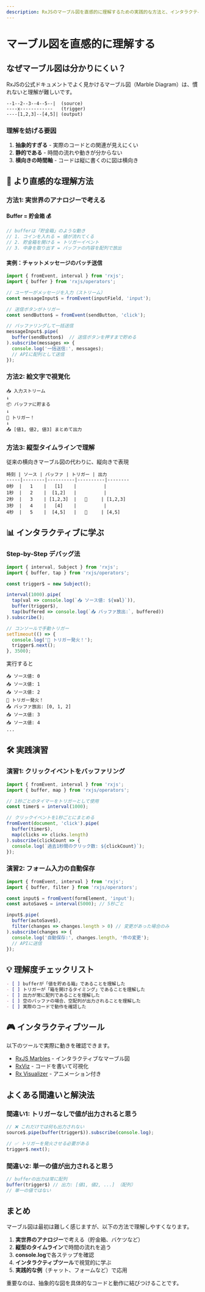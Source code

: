 ```yaml
---
description: RxJSのマーブル図を直感的に理解するための実践的な方法と、インタラクティブな可視化ツールを紹介します
---
```


# マーブル図を直感的に理解する

## なぜマーブル図は分かりにくい？

RxJSの公式ドキュメントでよく見かけるマーブル図（Marble Diagram）は、慣れないと理解が難しいです。

```
--1--2--3--4--5--|  (source)
----x------------   (trigger)
----[1,2,3]--[4,5]| (output)
```

### 理解を妨げる要因

1. **抽象的すぎる** - 実際のコードとの関連が見えにくい
2. **静的である** - 時間の流れや動きが分からない
3. **横向きの時間軸** - コードは縦に書くのに図は横向き

## 🎯 より直感的な理解方法

### 方法1: 実世界のアナロジーで考える

#### Buffer = 貯金箱 💰
```typescript
// bufferは「貯金箱」のような動き
// 1. コインを入れる = 値が流れてくる
// 2. 貯金箱を開ける = トリガーイベント
// 3. 中身を取り出す = バッファの内容を配列で放出
```

#### 実例：チャットメッセージのバッチ送信
```typescript
import { fromEvent, interval } from 'rxjs';
import { buffer } from 'rxjs/operators';

// ユーザーがメッセージを入力（ストリーム）
const messageInput$ = fromEvent(inputField, 'input');

// 送信ボタンがトリガー
const sendButton$ = fromEvent(sendButton, 'click');

// バッファリングして一括送信
messageInput$.pipe(
  buffer(sendButton$)  // 送信ボタンを押すまで貯める
).subscribe(messages => {
  console.log('一括送信:', messages);
  // APIに配列として送信
});
```

### 方法2: 絵文字で視覚化 

```
📥 入力ストリーム
↓
📦 バッファに貯まる
↓
🔨 トリガー！
↓
📤 [値1, 値2, 値3] まとめて出力
```

### 方法3: 縦型タイムラインで理解

従来の横向きマーブル図の代わりに、縦向きで表現

```
時刻 | ソース | バッファ | トリガー | 出力
-----|--------|----------|----------|--------
0秒  |   1    |   [1]    |          |
1秒  |   2    |  [1,2]   |          |
2秒  |   3    | [1,2,3]  |   🔨     | [1,2,3]
3秒  |   4    |   [4]    |          |
4秒  |   5    |  [4,5]   |   🔨     | [4,5]
```

## 📊 インタラクティブに学ぶ

### Step-by-Step デバッグ法

```typescript
import { interval, Subject } from 'rxjs';
import { buffer, tap } from 'rxjs/operators';

const trigger$ = new Subject();

interval(1000).pipe(
  tap(val => console.log(`📥 ソース値: ${val}`)),
  buffer(trigger$),
  tap(buffered => console.log(`📤 バッファ放出:`, buffered))
).subscribe();

// コンソールで手動トリガー
setTimeout(() => {
  console.log('🔨 トリガー発火！');
  trigger$.next();
}, 3500);
```

実行すると
```
📥 ソース値: 0
📥 ソース値: 1
📥 ソース値: 2
🔨 トリガー発火！
📤 バッファ放出: [0, 1, 2]
📥 ソース値: 3
📥 ソース値: 4
...
```

## 🛠️ 実践演習

### 演習1: クリックイベントをバッファリング

```typescript
import { fromEvent, interval } from 'rxjs';
import { buffer, map } from 'rxjs/operators';

// 1秒ごとのタイマーをトリガーとして使用
const timer$ = interval(1000);

// クリックイベントを1秒ごとにまとめる
fromEvent(document, 'click').pipe(
  buffer(timer$),
  map(clicks => clicks.length)
).subscribe(clickCount => {
  console.log(`過去1秒間のクリック数: ${clickCount}`);
});
```

### 演習2: フォーム入力の自動保存

```typescript
import { fromEvent, interval } from 'rxjs';
import { buffer, filter } from 'rxjs/operators';

const input$ = fromEvent(formElement, 'input');
const autoSave$ = interval(5000); // 5秒ごと

input$.pipe(
  buffer(autoSave$),
  filter(changes => changes.length > 0) // 変更があった場合のみ
).subscribe(changes => {
  console.log('自動保存:', changes.length, '件の変更');
  // APIに送信
});
```

## 💡 理解度チェックリスト

```markdown
- [ ] bufferが「値を貯める箱」であることを理解した
- [ ] トリガーが「箱を開けるタイミング」であることを理解した
- [ ] 出力が常に配列であることを理解した
- [ ] 空のバッファの場合、空配列が出力されることを理解した
- [ ] 実際のコードで動作を確認した
```

## 🎮 インタラクティブツール

以下のツールで実際に動きを確認できます。

- [RxJS Marbles](https://rxmarbles.com/) - インタラクティブなマーブル図
- [RxViz](https://rxviz.com/) - コードを書いて可視化
- [Rx Visualizer](https://rxjs-visualize.netlify.app/) - アニメーション付き

## よくある間違いと解決法

### 間違い1: トリガーなしで値が出力されると思う
```typescript
// ❌ これだけでは何も出力されない
source$.pipe(buffer(trigger$)).subscribe(console.log);

// ✅ トリガーを発火させる必要がある
trigger$.next();
```

### 間違い2: 単一の値が出力されると思う
```typescript
// bufferの出力は常に配列
buffer(trigger$) // 出力: [値1, 値2, ...] （配列）
// 単一の値ではない
```

## まとめ

マーブル図は最初は難しく感じますが、以下の方法で理解しやすくなります。

1. **実世界のアナロジー**で考える（貯金箱、バケツなど）
2. **縦型のタイムライン**で時間の流れを追う
3. **console.log**で各ステップを確認
4. **インタラクティブツール**で視覚的に学ぶ
5. **実践的な例**（チャット、フォームなど）で応用

重要なのは、抽象的な図を具体的なコードと動作に結びつけることです。